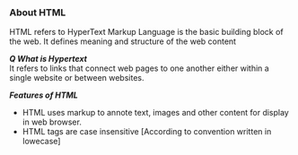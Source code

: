 ### **About HTML**

HTML refers to HyperText Markup Language is the basic building block of the web. It defines meaning and structure of the web content

***Q What is Hypertext*** <br/>
It refers to links that connect web pages to one another either within a single website or between websites. 

***Features of HTML***
- HTML uses markup to annote text, images and other content for display in web browser.
- HTML tags are case insensitive [According to convention written in lowecase]